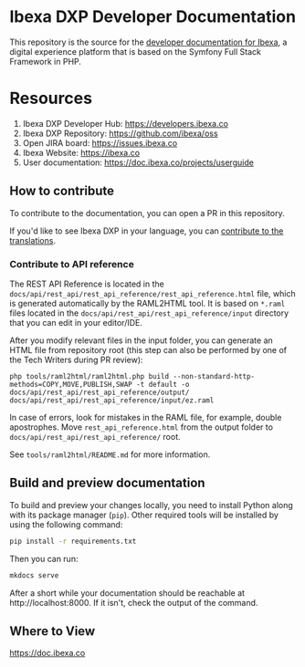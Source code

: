 <!-- vale off -->

# Ibexa DXP Developer Documentation

This repository is the source for the [developer documentation for Ibexa](https://doc.ibexa.co/en/latest),
a digital experience platform that is based on the Symfony Full Stack Framework in PHP.

# Resources

1. Ibexa DXP Developer Hub: https://developers.ibexa.co
1. Ibexa DXP Repository: https://github.com/ibexa/oss
1. Open JIRA board: https://issues.ibexa.co
1. Ibexa Website: https://ibexa.co
1. User documentation: https://doc.ibexa.co/projects/userguide

## How to contribute

To contribute to the documentation, you can open a PR in this repository.

If you'd like to see Ibexa DXP in your language, you can [contribute to the translations](https://doc.ibexa.co/en/latest/resources/contributing/contribute_translations/).

### Contribute to API reference

The REST API Reference is located in the `docs/api/rest_api/rest_api_reference/rest_api_reference.html` 
file, which is generated automatically by the RAML2HTML tool.
It is based on `*.raml` files located in the `docs/api/rest_api/rest_api_reference/input` directory that you can edit in your editor/IDE.

After you modify relevant files in the input folder, you can generate an HTML file from repository root (this step can also be performed by one of the Tech Writers during PR review): 

`php tools/raml2html/raml2html.php build --non-standard-http-methods=COPY,MOVE,PUBLISH,SWAP -t default -o docs/api/rest_api/rest_api_reference/output/ docs/api/rest_api/rest_api_reference/input/ez.raml`

In case of errors, look for mistakes in the RAML file, for example, double apostrophes.
Move `rest_api_reference.html`  from the output folder to `docs/api/rest_api/rest_api_reference/` root.

See `tools/raml2html/README.md` for more information.

## Build and preview documentation

To build and preview your changes locally, you need to install Python along with its package manager (`pip`).
Other required tools will be installed by using the following command:

```bash
pip install -r requirements.txt
```

Then you can run:

```bash
mkdocs serve
```

After a short while your documentation should be reachable at http://localhost:8000. If it isn't, check the output
of the command.

## Where to View

https://doc.ibexa.co
